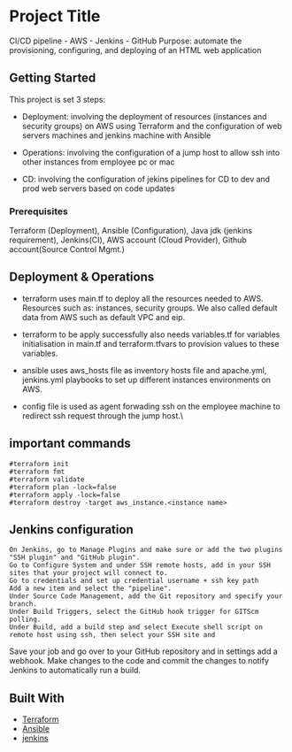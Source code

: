 # Project Title

CI/CD pipeline - AWS - Jenkins - GitHub
Purpose: automate the provisioning, configuring, and deploying of an HTML web application

## Getting Started

This project is set 3 steps:

- Deployment: involving the deployment of resources (instances and security groups) on AWS using Terraform and the configuration of web servers machines and jenkins machine with Ansible

- Operations: involving the configuration of a jump host to allow ssh into other instances from employee pc or mac

- CD: involving the configuration of jekins pipelines for CD to dev and prod web servers based on code updates
    
### Prerequisites

Terraform (Deployment), Ansible (Configuration), Java jdk (jenkins requirement), Jenkins(CI), AWS account (Cloud Provider), Github account(Source Control Mgmt.)

## Deployment & Operations

- terraform uses main.tf to deploy all the resources needed to AWS. Resources such as: instances, security groups. We also called default data from AWS such as default VPC and eip. 

- terraform to be apply successfully also needs variables.tf for variables initialisation in main.tf and terraform.tfvars to provision values to these variables.

- ansible uses aws_hosts file as inventory hosts file and apache.yml, jenkins.yml playbooks to set up different instances environments on AWS.

- config file is used as agent forwading ssh on the employee machine to redirect ssh request through the jump host.\

## important commands
    #terraform init
    #terraform fmt
    #terraform validate 
    #terraform plan -lock=false
    #terraform apply -lock=false
    #terraform destroy -target aws_instance.<instance name> 
    
## Jenkins configuration

    On Jenkins, go to Manage Plugins and make sure or add the two plugins "SSH plugin" and "GitHub plugin".
    Go to Configure System and under SSH remote hosts, add in your SSH sites that your project will connect to.
    Go to credentials and set up credential username + ssh key path
    Add a new item and select the "pipeline".
    Under Source Code Management, add the Git repository and specify your branch.
    Under Build Triggers, select the GitHub hook trigger for GITScm polling.
    Under Build, add a build step and select Execute shell script on remote host using ssh, then select your SSH site and 
Save your job and go over to your GitHub repository and in settings add a webhook.
Make changes to the code and commit the changes to notify Jenkins to automatically run a build.


## Built With

* [Terraform](https://www.terraform.io/downloads.html)
* [Ansible](https://docs.ansible.com/ansible/latest/index.html)
* [jenkins](https://www.jenkins.io/)

